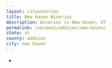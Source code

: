 ```yaml
---
layout: citywineries
title: New Haven Wineries
description: Wineries in New Haven, VT
permalink: /vermont/addison/new-haven/
state: vt
county: addison
city: new haven
---
```

-
